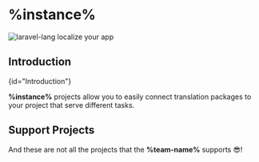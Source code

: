 # %instance%

![laravel-lang localize your app](https://preview.dragon-code.pro/laravel-lang/localize-your-app.svg?brand=laravel&preposition=with&mode=dark)

## Introduction
{id="Introduction"}

**%instance%** projects allow you to easily connect translation packages to your project that serve different tasks.

## Support Projects

<include from="snippets-library.topic" element-id="lists-laravel-projects"/>

And these are not all the projects that the **%team-name%** supports 😎!

